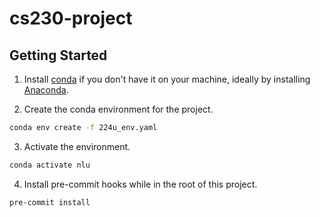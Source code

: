 # cs230-project

## Getting Started

1. Install [conda](https://docs.conda.io/en/latest/) if you don't have it on your machine, ideally by installing [Anaconda](https://www.anaconda.com/).

2. Create the conda environment for the project.

```bash
conda env create -f 224u_env.yaml
```

3. Activate the environment.

```bash
conda activate nlu
```

4. Install pre-commit hooks while in the root of this project.

```bash
pre-commit install
```